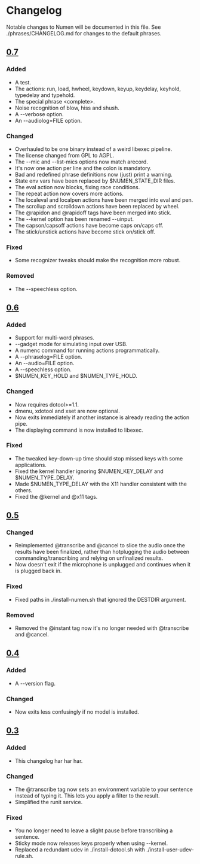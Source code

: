 # Changelog

Notable changes to Numen will be documented in this file.
See ./phrases/CHANGELOG.md for changes to the default phrases.

## [0.7](https://git.sr.ht/~geb/numen/refs/0.7)

### Added

- A test.
- The actions: run, load, hwheel, keydown, keyup, keydelay, keyhold,
  typedelay and typehold.
- The special phrase \<complete>.
- Noise recognition of blow, hiss and shush.
- A --verbose option.
- An --audiolog=FILE option.

### Changed

- Overhauled to be one binary instead of a weird libexec pipeline.
- The license changed from GPL to AGPL.
- The --mic and --list-mics options now match arecord.
- It's now one action per line and the colon is mandatory.
- Bad and redefined phrase definitions now (just) print a warning.
- State env vars have been replaced by $NUMEN_STATE_DIR files.
- The eval action now blocks, fixing race conditions.
- The repeat action now covers more actions.
- The localeval and localpen actions have been merged into eval and pen.
- The scrollup and scrolldown actions have been replaced by wheel.
- The @rapidon and @rapidoff tags have been merged into stick.
- The --kernel option has been renamed --uinput.
- The capson/capsoff actions have become caps on/caps off.
- The stick/unstick actions have become stick on/stick off.

### Fixed

- Some recognizer tweaks should make the recognition more robust.

### Removed

- The --speechless option.

## [0.6](https://git.sr.ht/~geb/numen/refs/0.6)

### Added

- Support for multi-word phrases.
- --gadget mode for simulating input over USB.
- A numenc command for running actions programmatically.
- A --phraselog=FILE option.
- An --audio=FILE option.
- A --speechless option.
- $NUMEN_KEY_HOLD and $NUMEN_TYPE_HOLD.

### Changed

- Now requires dotool>=1.1.
- dmenu, xdotool and xset are now optional.
- Now exits immediately if another instance is already reading the action pipe.
- The displaying command is now installed to libexec.

### Fixed

- The tweaked key-down-up time should stop missed keys with some applications.
- Fixed the kernel handler ignoring $NUMEN_KEY_DELAY and $NUMEN_TYPE_DELAY.
- Made $NUMEN_TYPE_DELAY with the X11 handler consistent with the others.
- Fixed the @kernel and @x11 tags.

## [0.5](https://git.sr.ht/~geb/numen/refs/0.5)

### Changed

- Reimplemented @transcribe and @cancel to slice the audio once the
  results have been finalized, rather than hotplugging the audio between
  commanding/transcribing and relying on unfinalized results.
- Now doesn't exit if the microphone is unplugged and continues when it is
  plugged back in.

### Fixed

- Fixed paths in ./install-numen.sh that ignored the DESTDIR argument.

### Removed

- Removed the @instant tag now it's no longer needed with @transcribe and
  @cancel.

## [0.4](https://git.sr.ht/~geb/numen/refs/0.4)

### Added

- A --version flag.

### Changed

- Now exits less confusingly if no model is installed.

## [0.3](https://git.sr.ht/~geb/numen/refs/0.3)

### Added

- This changelog har har har.

### Changed

- The @transcribe tag now sets an environment variable to your sentence
  instead of typing it. This lets you apply a filter to the result.
- Simplified the runit service.

### Fixed

- You no longer need to leave a slight pause before transcribing a sentence.
- Sticky mode now releases keys properly when using --kernel.
- Replaced a redundant udev in ./install-dotool.sh with ./install-user-udev-rule.sh.
